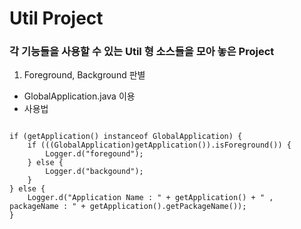 # Util Project
### 각 기능들을 사용할 수 있는 Util 형 소스들을 모아 놓은 Project
1. Foreground, Background 판별
* GlobalApplication.java 이용
* 사용법
<pre>
<code>
if (getApplication() instanceof GlobalApplication) {
    if (((GlobalApplication)getApplication()).isForeground()) {
        Logger.d("foregound");
    } else {
        Logger.d("backgound");
    }
} else {
    Logger.d("Application Name : " + getApplication() + " , packageName : " + getApplication().getPackageName());
}
</code>
</pre>
